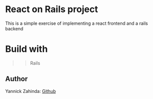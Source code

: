 # React on Rails project

This is a simple exercise of implementing a react frontend and a rails backend

# Build with

>> Rails

## Author

Yannick Zahinda: [Github](https://github.com/YannickZahinda)